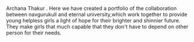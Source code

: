 Archana Thakur . Here we have created a portfolio of the collaboration between navgurukull and eternal university,which work together to provide young helpless girls a light of hope for their brighter and shinnier future.
They make girls that much capable that they don't have to depend on other person for their needs.
